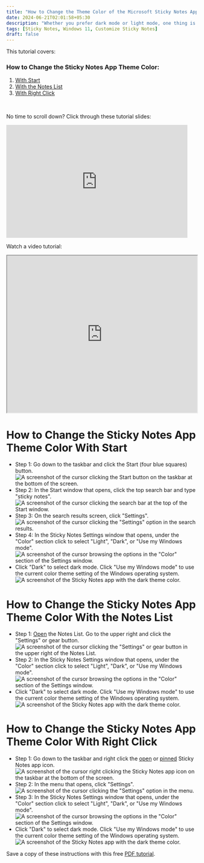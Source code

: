 ```yaml
---
title: "How to Change the Theme Color of the Microsoft Sticky Notes App (Windows 11)"
date: 2024-06-21T02:01:58+05:30
description: "Whether you prefer dark mode or light mode, one thing is certain. You can customize the Sticky Notes app theme color to match your preferences. Learn more in this post."
tags: [Sticky Notes, Windows 11, Customize Sticky Notes]
draft: false
---
```

This tutorial covers:

### How to Change the Sticky Notes App Theme Color:
1. [With Start](#1)
2. [With the Notes List](#2)
3. [With Right Click](#3)

<br />
<p>No time to scroll down? Click through these tutorial slides:</p>
<iframe src="https://docs.google.com/presentation/d/e/2PACX-1vSGhBRDxWPZ9pw6haNFvIYFyPebUTqUqr6KJ8MjMN87inNVaOjDJhT0B87_LxEjJ7WE1Db34k5Adi94/embed?start=false&loop=false&delayms=3000" frameborder="0" width="480" height="299" allowfullscreen="true" mozallowfullscreen="true" webkitallowfullscreen="true"></iframe>

<br />

Watch a video tutorial:
<iframe class="BLOG_video_class" allowfullscreen="" youtube-src-id="LsWgfgTRB3c" width="100%" height="416" src="https://www.youtube.com/embed/LsWgfgTRB3c"></iframe>

<h1 id="1">How to Change the Sticky Notes App Theme Color With Start</h1>

* Step 1: Go down to the taskbar and click the Start (four blue squares) button. <div class="stepimage">![A screenshot of the cursor clicking the Start button on the taskbar at the bottom of the screen.](blogstartbuttonedit.png "Click 'Start' ")</div>
* Step 2: In the Start window that opens, click the top search bar and type "sticky notes". <div class="stepimage">![A screenshot of the cursor clicking the search bar at the top of the Start window.](blogsearchbaredit.png "Search 'sticky notes' ")</div>
* Step 3: On the search results screen, click "Settings". <div class="stepimage">![A screenshot of the cursor clicking the "Settings" option in the search results.](blogsearchresultsettingsedit.png "Click 'Settings' ")</div>
* Step 4: In the Sticky Notes Settings window that opens, under the "Color" section click to select "Light", "Dark", or "Use my Windows mode". <div class="stepimage">![A screenshot of the cursor browsing the options in the "Color" section of the Settings window.](blogsettingscolormenuedit.png "Click one of the options under 'Color' ")</div>
* Click "Dark" to select dark mode. Click "Use my Windows mode" to use the current color theme setting of the Windows operating system. <div class="stepimage">![A screenshot of the Sticky Notes app with the dark theme color.](blogdarkmodeapp.png "Dark mode")</div>

<h1 id="2">How to Change the Sticky Notes App Theme Color With the Notes List</h1>

* Step 1: [Open](https://qhtutorials.github.io/posts/how-to-open-notes-list/) the Notes List. Go to the upper right and click the "Settings" or gear button. <div class="stepimage">![A screenshot of the cursor clicking the "Settings" or gear button in the upper right of the Notes List.](blognoteslistclicksettingsedit.png "Click the gear button")</div>
* Step 2: In the Sticky Notes Settings window that opens, under the "Color" section click to select "Light", "Dark", or "Use my Windows mode". <div class="stepimage">![A screenshot of the cursor browsing the options in the "Color" section of the Settings window.](blogsettingscolormenuedit.png "Click one of the options under 'Color' ")</div>
*  Click "Dark" to select dark mode. Click "Use my Windows mode" to use the current color theme setting of the Windows operating system. <div class="stepimage">![A screenshot of the Sticky Notes app with the dark theme color.](blogdarkmodeapp.png "Dark mode")</div>

<h1 id="3">How to Change the Sticky Notes App Theme Color With Right Click</h1>

* Step 1: Go down to the taskbar and right click the [open](https://qhtutorials.github.io/posts/how-to-open-sticky-notes/) or [pinned](https://qhtutorials.github.io/posts/how-to-pin-sticky-notes/) Sticky Notes app icon. <div class="stepimage">![A screenshot of the cursor right clicking the Sticky Notes app icon on the taskbar at the bottom of the screen.](bloghoveroverappiconedit.png "Right click the app icon")</div>
* Step 2: In the menu that opens, click "Settings". <div class="stepimage">![A screenshot of the cursor clicking the "Settings" option in the menu.](blogrightclicksettingsmenuedit.png "Click 'Settings' ")</div>
* Step 3: In the Sticky Notes Settings window that opens, under the "Color" section click to select "Light", "Dark", or "Use my Windows mode". <div class="stepimage">![A screenshot of the cursor browsing the options in the "Color" section of the Settings window.](blogsettingscolormenuedit.png "Click one of the options under 'Color' ")</div>
*  Click "Dark" to select dark mode. Click "Use my Windows mode" to use the current color theme setting of the Windows operating system. <div class="stepimage">![A screenshot of the Sticky Notes app with the dark theme color.](blogdarkmodeapp.png "Dark mode")</div>

Save a copy of these instructions with this free [PDF tutorial](https://drive.google.com/file/d/1vsRKB87Uj1pmpcZ7MS6ovWZixH8ga6Jz/view?usp=sharing).

<br />
